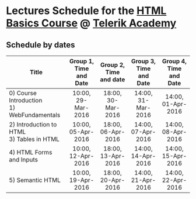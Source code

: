 #   Lectures Schedule for the [HTML Basics Course](https://telerikacademy.com/Courses/Courses/Details/324) @ [Telerik Academy](http://academy.telerik.com)

##  Schedule by dates

| Title                                         | Group 1, Time and Date | Group 2, Time and date | Group 3, Time and Date | Group 4, Time and Date |
| --------------------------------------------- | :--------------------: | :--------------------: | :--------------------: | :--------------------: |
| 0) Course Introduction<br/>1) WebFundamentals | 10:00, 29-Mar-2016     | 18:00, 30-Mar-2016     | 14:00, 31-Mar-2016     | 14:00, 01-Apr-2016     |
| 2) Introduction to HTML<br/>3) Tables in HTML | 10:00, 05-Apr-2016     | 18:00, 06-Apr-2016     | 14:00, 07-Apr-2016     | 14:00, 08-Apr-2016     |
| 4) HTML Forms and Inputs                      | 10:00, 12-Apr-2016     | 18:00, 13-Apr-2016     | 14:00, 14-Apr-2016     | 14:00, 15-Apr-2016     |
| 5) Semantic HTML                              | 10:00, 19-Apr-2016     | 18:00, 20-Apr-2016     | 14:00, 21-Apr-2016     | 14:00, 22-Apr-2016     |

<!-- ##  Schedule by slots in week -->

<!--
| Time\Day      | Mon  | Tue  | Wed  | Thu  | Fri  |
| ------------- | ---- | ---- | ---- | ---- | ---- |
| 10:00 - 14:00 |      | HTML | C# 1 | C# 2 |      |
| 14:00 - 18:00 |      | C# 1 | C# 2 | HTML | HTML |
| 18:00 - 22:00 | C# 1 | C# 1 | HTML | C# 2 | C# 2 | -->

